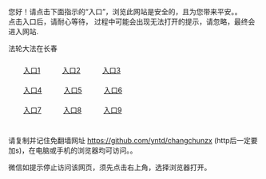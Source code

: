 您好！请点击下面指示的“入口”，浏览此网站是安全的，且为您带来平安。。 <br/>
点击入口后，请耐心等待， 过程中可能会出现无法打开的提示，请忽略，最终会进入网站. </br>

法轮大法在长春<br/>
<div style="padding:10px"><a style="margin:20px" target="_blank" href="https://d2aey3ize30kix.cloudfront.net/2Qpsp?neezytbt" id="ccLink1" rel="nofollow">入口1</a> <a target="_blank" style="margin:20px" href="https://ddiwgbm1ev5yg.cloudfront.net/2Qpsp?pgvyppj" id="ccLink2" rel="nofollow">入口2</a> <a style="margin:20px" target="_blank" href="https://d2nebduaowmlr3.cloudfront.net/2Qpsp?rzehqzbc" id="ccLink3" rel="nofollow">入口3</a></div>

<div style="padding:10px" ><a style="margin:20px" target="_blank" href="https://d2aey3ize30kix.cloudfront.net/2Qpsp?neezytbt" id="ccLink4" rel="nofollow">入口4</a> <a style="margin:20px" href="https://ddiwgbm1ev5yg.cloudfront.net/2Qpsp?pgvyppj" target="_blank" id="ccLink5" rel="nofollow">入口5</a> <a style="margin:20px" href="https://d2nebduaowmlr3.cloudfront.net/2Qpsp?rzehqzbc" target="_blank" id="ccLink6" rel="nofollow">入口6</a></div>

<div style="padding:10px"><a style="margin:20px" target="_blank" href="https://d2aey3ize30kix.cloudfront.net/2Qpsp?neezytbt" id="ccLink7" rel="nofollow">入口7</a> <a style="margin:20px" href="https://ddiwgbm1ev5yg.cloudfront.net/2Qpsp?pgvyppj" target="_blank" id="ccLink8" rel="nofollow">入口8</a> <a style="margin:20px" target="_blank" href="https://d2nebduaowmlr3.cloudfront.net/2Qpsp?rzehqzbc" id="ccLink9" rel="nofollow">入口9</a></div>

<br/>



请复制并记住免翻墙网址 https://github.com/yntd/changchunzx (http后一定要加s)，在电脑或手机的浏览器均可访问。。<br/>

微信如提示停止访问该网页，须先点击右上角，选择浏览器打开。
